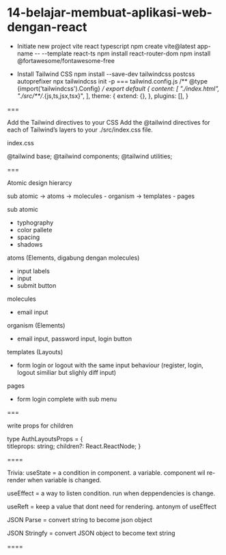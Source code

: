 # 14-belajar-membuat-aplikasi-web-dengan-react

- Initiate new project vite react typescript
npm create vite@latest app-name -- --template react-ts
npm install react-router-dom
npm install @fortawesome/fontawesome-free

- Install Tailwind CSS
npm install --save-dev tailwindcss postcss autoprefixer
npx tailwindcss init -p
===
tailwind.config.js
/** @type {import('tailwindcss').Config} */
export default {
  content: [
    "./index.html",
    "./src/**/*.{js,ts,jsx,tsx}",
  ],
  theme: {
    extend: {},
  },
  plugins: [],
}

===

Add the Tailwind directives to your CSS
Add the @tailwind directives for each of Tailwind’s layers to your ./src/index.css file.

index.css

@tailwind base;
@tailwind components;
@tailwind utilities;

===

Atomic design hierarcy

sub atomic -> atoms -> molecules - organism -> templates - pages

sub atomic

- typhography
- color pallete
- spacing
- shadows

atoms (Elements, digabung dengan molecules)

- input labels
- input
- submit button

molecules

- email input

organism (Elements)

- email input, password input, login button

templates (Layouts)

- form login or logout with the same input behaviour (register, login, logout similiar but slighly diff input)

pages

- form login complete with sub menu

===

write props for children

type AuthLayoutsProps = {  
 titleprops: string;
 children?: React.ReactNode;
}

====

Trivia:
useState = a condition in component. a variable. component wil re-render when variable is changed.

useEffect = a way to listen condition. run when deppendencies is change.

useReft = keep a value that dont need for rendering. antonym of useEffect

JSON Parse = convert string to become json object

JSON Stringfy = convert JSON object to become text string

====
